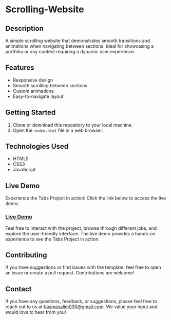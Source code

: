 # Scrolling-Website
## Description
A simple scrolling website that demonstrates smooth transitions and animations when navigating between sections. Ideal for showcasing a portfolio or any content requiring a dynamic user experience.

## Features
- Responsive design
- Smooth scrolling between sections
- Custom animations
- Easy-to-navigate layout

## Getting Started
1. Clone or download this repository to your local machine.
2. Open the `index.html` file in a web browser.

## Technologies Used
- HTML5
- CSS3
- JavaScript

## Live Demo

Experience the Tabs Project in action! Click the link below to access the live demo:

### [Live Demo](https://basmasalim.github.io/Scrolling-Website/)

Feel free to interact with the project, browse through different jobs, and explore the user-friendly interface. The live demo provides a hands-on experience to see the Tabs Project in action.

## Contributing
If you have suggestions or find issues with the template, feel free to open an issue or create a pull request. Contributions are welcome!

## Contact
If you have any questions, feedback, or suggestions, please feel free to reach out to us at [basmasalim030@gmail.com](mailto:basmasalim030@gmail.com). We value your input and would love to hear from you!
